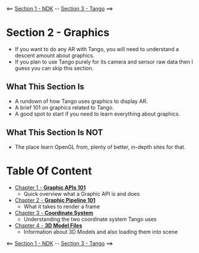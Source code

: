 <== [Section 1 - NDK](../Section_01_NDK) -- [Section 3 - Tango](../Section_03_Tango) ==>

# Section 2 - Graphics
* If you want to do any AR with Tango, you will need to understand a descent amount about graphics.
* If you plan to use Tango purely for its camera and sensor raw data then I guess you can skip this section.

## What This Section Is
* A rundown of how Tango uses graphics to display AR.
* A brief 101 on graphics related to Tango.
* A good spot to start if you need to learn everything about graphics.

## What This Section Is NOT
* The place learn OpenGL from, plenty of better, in-depth sites for that.
    
# Table Of Content
* [Chapter 1 - **Graphic APIs 101**](./Tutorials/Chapter_01.md)
    * Quick overview what a Graphic API is and does
* [Chapter 2 - **Graphic Pipeline 101**](./Tutorials/Chapter_02.md)
    * What it takes to render a frame
* [Chapter 3 - **Coordinate System**](./Tutorials/Chapter_03.md)
    * Understanding the two coordinate system Tango uses
* [Chapter 4 - **3D Model Files**](./Tutorials/Chapter_04.md)
    * Information about 3D Models and also loading them into scene
    
<== [Section 1 - NDK](../Section_01_NDK) -- [Section 3 - Tango](../Section_03_Tango) ==>